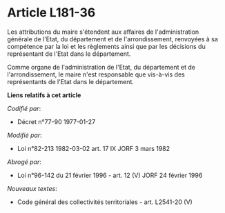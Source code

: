 # Article L181-36

Les attributions du maire s'étendent aux affaires de l'administration générale de l'Etat, du département et de
l'arrondissement, renvoyées à sa compétence par la loi et les règlements ainsi que par les décisions du représentant de
l'Etat dans le département.

Comme organe de l'administration de l'Etat, du département et de l'arrondissement, le maire n'est responsable que vis-à-vis
des représentants de l'Etat dans le département.

**Liens relatifs à cet article**

_Codifié par_:

  - Décret n°77-90 1977-01-27

_Modifié par_:

  - Loi n°82-213 1982-03-02 art. 17 IX JORF 3 mars 1982

_Abrogé par_:

  - Loi n°96-142 du 21 février 1996 - art. 12 (V) JORF 24 février 1996

_Nouveaux textes_:

  - Code général des collectivités territoriales - art. L2541-20 (V)
